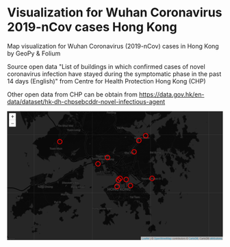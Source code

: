 # Visualization for Wuhan Coronavirus 2019-nCov cases Hong Kong
Map visualization for Wuhan Coronavirus (2019-nCov) cases in Hong Kong by GeoPy &amp; Folium

Source open data "List of buildings in which confirmed cases of novel coronavirus infection have stayed during the symptomatic phase in the past 14 days (English)" from Centre for Health Protection Hong Kong (CHP)

Other open data from CHP can be obtain from https://data.gov.hk/en-data/dataset/hk-dh-chpsebcddr-novel-infectious-agent

![alt text](https://github.com/easonlai/Visualization_for_Wuhan-Coronavirus_2019-nCov_cases_HK/blob/master/map1.PNG)
